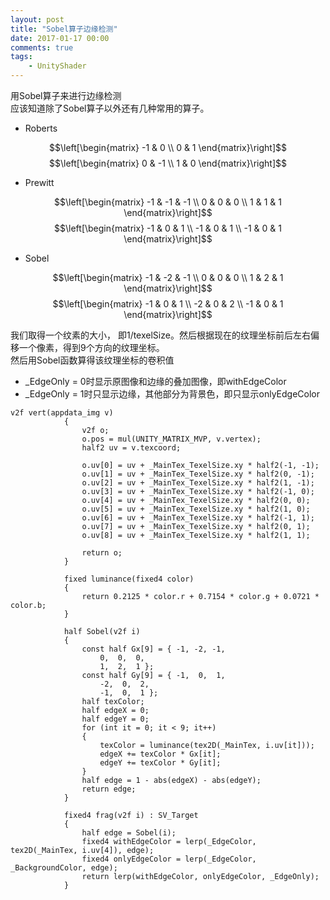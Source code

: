 ```yaml
---
layout: post
title: "Sobel算子边缘检测"
date: 2017-01-17 00:00
comments: true
tags: 
	- UnityShader 
---
```

用Sobel算子来进行边缘检测  
应该知道除了Sobel算子以外还有几种常用的算子。
- Roberts  

$$\left[\begin{matrix}
-1 & 0 \\
 0 & 1
\end{matrix}\right]$$$$\left[\begin{matrix}
0 & -1 \\
1 &  0
\end{matrix}\right]$$

- Prewitt

$$\left[\begin{matrix}
-1 & -1 & -1 \\
 0 &  0 &  0 \\
 1 &  1 &  1
\end{matrix}\right]$$$$\left[\begin{matrix}
-1 &  0 &  1 \\
-1 &  0 &  1 \\
-1 &  0 &  1
\end{matrix}\right]$$


- Sobel

$$\left[\begin{matrix}
-1 & -2 & -1 \\
0 & 0 & 0 \\
1 & 2 & 1
\end{matrix}\right]$$$$\left[\begin{matrix}
-1 & 0 & 1 \\
-2 & 0 & 2 \\
-1 & 0 & 1
\end{matrix}\right]$$

我们取得一个纹素的大小， 即1/texelSize。然后根据现在的纹理坐标前后左右偏移一个像素，得到9个方向的纹理坐标。  
然后用Sobel函数算得该纹理坐标的卷积值  
- _EdgeOnly = 0时显示原图像和边缘的叠加图像，即withEdgeColor
- _EdgeOnly = 1时只显示边缘，其他部分为背景色，即只显示onlyEdgeColor
<!-- more -->
```  
v2f vert(appdata_img v)
			{
				v2f o;
				o.pos = mul(UNITY_MATRIX_MVP, v.vertex);
				half2 uv = v.texcoord;

				o.uv[0] = uv + _MainTex_TexelSize.xy * half2(-1, -1);
				o.uv[1] = uv + _MainTex_TexelSize.xy * half2(0, -1);
				o.uv[2] = uv + _MainTex_TexelSize.xy * half2(1, -1);
				o.uv[3] = uv + _MainTex_TexelSize.xy * half2(-1, 0);
				o.uv[4] = uv + _MainTex_TexelSize.xy * half2(0, 0);
				o.uv[5] = uv + _MainTex_TexelSize.xy * half2(1, 0);
				o.uv[6] = uv + _MainTex_TexelSize.xy * half2(-1, 1);
				o.uv[7] = uv + _MainTex_TexelSize.xy * half2(0, 1);
				o.uv[8] = uv + _MainTex_TexelSize.xy * half2(1, 1);

				return o;
			}

			fixed luminance(fixed4 color)
			{
				return 0.2125 * color.r + 0.7154 * color.g + 0.0721 * color.b;
			}

			half Sobel(v2f i)
			{
				const half Gx[9] = { -1, -2, -1,
					0,  0,  0,
					1,  2,  1 };
				const half Gy[9] = { -1,  0,  1,
					-2,  0,  2,
					-1,  0,  1 };
				half texColor;
				half edgeX = 0;
				half edgeY = 0;
				for (int it = 0; it < 9; it++)
				{
					texColor = luminance(tex2D(_MainTex, i.uv[it]));
					edgeX += texColor * Gx[it];
					edgeY += texColor * Gy[it];
				}
				half edge = 1 - abs(edgeX) - abs(edgeY);
				return edge;
			}

			fixed4 frag(v2f i) : SV_Target
			{
				half edge = Sobel(i);
				fixed4 withEdgeColor = lerp(_EdgeColor, tex2D(_MainTex, i.uv[4]), edge);
				fixed4 onlyEdgeColor = lerp(_EdgeColor, _BackgroundColor, edge);
				return lerp(withEdgeColor, onlyEdgeColor, _EdgeOnly);
			}
```  